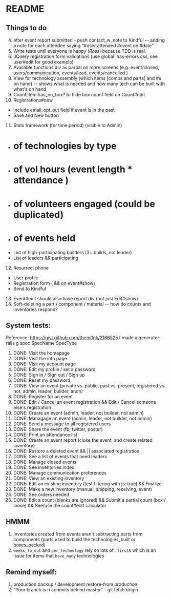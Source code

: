 # README

## Things to do
4. after event report submitted - push contact_w_note to Kindful -- adding a note for each attendee saying "#user attended #event on #date"
5. Write tests until everyone is happy (*Ross*) because TDD is real.
6. JQuery registration form validations (use global .has-errors css, see user#edit for good example)
7. Available functions div as partial on more screens (e.g. event/closed, users/communication, events/lead, events/cancelled )
8. View for technology assembly (which items [comps and parts] and #s on hand) -- shows what is needed and how many tech can be built with what's on hand
9. Count.item.has_no_box? to hide box count field on Count#edit
10. Registrations#new 
  - include email_opt_out field if event is in the past
  - Save and New button
11. Stats framework (for time period) (visible to Admin)
  - # of technologies by type
  - # of vol hours (event length * attendance )
  - # of volunteers engaged (could be duplicated)
  - # of events held
  - List of high-participating builders (3+ builds, not leader)
  - List of leaders && participating
12. Resurrect phone
  - User profile
  - Registration form ( && on event#show)
  - Send to Kindful
13. Event#edit should also have report div (not just Edit#show)
14. Soft-deleting a part / component / material -- how do counts and inventories respond?

## System tests:
Reference: https://gist.github.com/them0nk/2166525
I made a generator: rails g spec SpecName SpecType
1. DONE: Visit the homepage
2. DONE: Visit the info page
3. DONE: Visit my account page
9. DONE: Edit my profile / set a password
9. DONE: Sign in / Sign out / Sign up
9. DONE: Reset my password
4. DONE: View an event (private vs. public, past vs. present, registered vs. not, admin, leader, builder, anon)
5. DONE: Register for an event
6. DONE: Edit / Cancel an event registration && Edit / Cancel someone else's registration
9. DONE: Create an event (admin, leader, not builder, not admin)
9. DONE: Managage an event (admin, leader, not builder, not admin)
9. DONE: Send a message to all registered users
9. DONE: Share the event (fb, twitter, poster)
9. DONE: Print an attendance list
9. DONE: Create an event report (close the event, and create related inventory)
9. DONE: Restore a deleted event && || associated registration
9. DONE: See a list of events that need leaders
9. DONE: Manage closed events
9. DONE: See inventories index
9. DONE: Manage communication preferences
9. DONE: View an existing inventory
9. DONE: Edit an existing inventory (test filtering with js: true) && Finalize
9. DONE: Make a new inventory (manual, shipping, receiving, event)
9. DONE: See orders needed
9. DONE: Edit a count (blanks are ignored) && Submit a partial count (box / loose) && See/use the count#edit calculator

## HMMM
1. Inventories created from events aren't subtracting parts from components (parts used to build the technologies_built or boxes_packed)
2. `weeks_to_out` and `per_technology` rely on lots of `.first`s which is an issue for items that `have_many` technologies

## Remind myself:
1. production backup / development restore-from production
2. "Your branch is n commits behind master" - git fetch origin